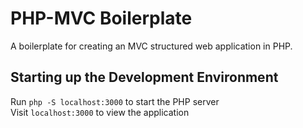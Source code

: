 # PHP-MVC Boilerplate

A boilerplate for creating an MVC structured web application in PHP.

## Starting up the Development Environment
Run `php -S localhost:3000` to start the PHP server  
Visit `localhost:3000` to view the application
